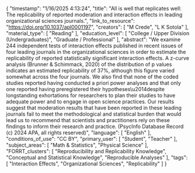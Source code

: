 {
    "timestamp": "1/16/2025 4:13:24",
    "title": "All is well that replicates well: The replicability of reported moderation and interaction effects in leading organizational sciences journals.",
    "link_to_resource": "https://doi.org/10.1037/apl0001197",
    "creators": [
        "M Crede",
        "L K Sotola"
    ],
    "material_type": [
        "Reading"
    ],
    "education_level": [
        "College / Upper Division (Undergraduates)",
        "Graduate / Professional"
    ],
    "abstract": "We examine 244 independent tests of interaction effects published in recent issues of four leading journals in the organizational sciences in order to estimate the replicability of reported statistically significant interaction effects. A z-curve analysis (Brunner & Schimmack, 2020) of the distribution of p values indicates an estimated replicability of 37%, although this figure varied somewhat across the four journals. We also find that none of the coded studies reported having conducted a priori power analyses and that only one reported having preregistered their hypotheses\u2014despite longstanding exhortations for researchers to plan their studies to have adequate power and to engage in open science practices. Our results suggest that moderation results that have been reported in these leading journals fail to meet the methodological and statistical burden that would lead us to recommend that scientists and practitioners rely on these findings to inform their research and practice. (PsycInfo Database Record (c) 2024 APA, all rights reserved)",
    "language": [
        "English"
    ],
    "conditions_of_use": "CC BY",
    "primary_user": [
        "Student",
        "Teacher"
    ],
    "subject_areas": [
        "Math & Statistics",
        "Physical Science"
    ],
    "FORRT_clusters": [
        "Reproducibility and Replicability Knowledge",
        "Conceptual and Statistical Knowledge",
        "Reproducible Analyses"
    ],
    "tags": [
        "Interaction Effects",
        "Organizational Sciences",
        "Replicability"
    ]
}